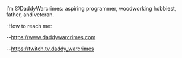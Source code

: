 I’m @DaddyWarcrimes: aspiring programmer, woodworking hobbiest, father, and veteran.

-How to reach me:

--https://www.daddywarcrimes.com

--https://twitch.tv.daddy_warcrimes

<!---
DaddyWarcrimes/DaddyWarcrimes is a ✨ special ✨ repository because its `README.md` (this file) appears on your GitHub profile.
You can click the Preview link to take a look at your changes.
--->

